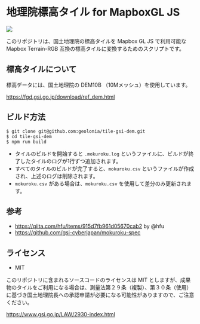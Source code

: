 # 地理院標高タイル for MapboxGL JS

![](https://repository-images.githubusercontent.com/363929074/0d08f800-ad07-11eb-9e3a-5771e1e58c14)

このリポジトリは、国土地理院の標高タイルを Mapbox GL JS で利用可能な Mapbox Terrain-RGB 互換の標高タイルに変換するためのスクリプトです。

## 標高タイルについて

標高データには、国土地理院の DEM10B （10Mメッシュ）を使用しています。

https://fgd.gsi.go.jp/download/ref_dem.html

## ビルド方法

```
$ git clone git@github.com:geolonia/tile-gsi-dem.git
$ cd tile-gsi-dem
$ npm run build
```

* タイルのビルドを開始すると `.mokuroku.log` というファイルに、ビルドが終了したタイルのログが1行ずつ追加されます。
* すべてのタイルのビルドが完了すると、`mokuroku.csv` というファイルが作成され、上述のログは削除されます。
* `mokuroku.csv` がある場合は、`mokuroku.csv` を使用して差分のみ更新されます。

## 参考

* https://qiita.com/hfu/items/915d7fb961d05670cab2 by @hfu
* https://github.com/gsi-cyberjapan/mokuroku-spec

## ライセンス

* MIT

このリポジトリに含まれるソースコードのライセンスは MIT としますが、成果物のタイルをご利用になる場合は、測量法第２９条（複製）、第３０条（使用）に基づき国土地理院長への承認申請が必要になる可能性がありますので、ご注意ください。

https://www.gsi.go.jp/LAW/2930-index.html
